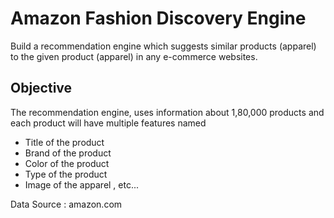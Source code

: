 # Amazon Fashion Discovery Engine
Build a recommendation engine which suggests similar products (apparel) to the given product (apparel) in any e-commerce websites.

## Objective
The recommendation engine, uses information about 1,80,000 products and each product will have multiple features named

* Title of the product
* Brand of the product
* Color of the product
* Type of the product
* Image of the apparel , etc...

Data Source : amazon.com

